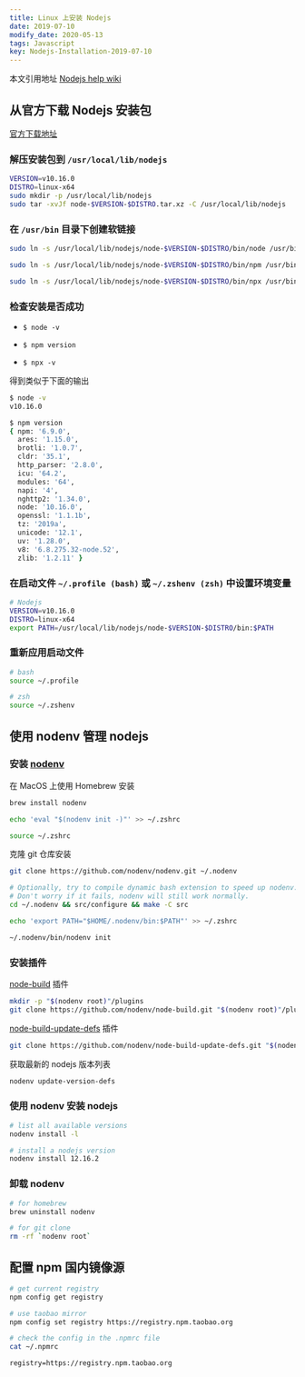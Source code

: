 ```yaml
---
title: Linux 上安装 Nodejs
date: 2019-07-10
modify_date: 2020-05-13
tags: Javascript
key: Nodejs-Installation-2019-07-10
---
```


本文引用地址 [Nodejs help wiki](https://github.com/nodejs/help/wiki/Installation)

## 从官方下载 Nodejs 安装包

[官方下载地址](https://nodejs.org/zh-cn/download/)

<!--more-->

### 解压安装包到 `/usr/local/lib/nodejs`

```zsh
VERSION=v10.16.0
DISTRO=linux-x64
sudo mkdir -p /usr/local/lib/nodejs
sudo tar -xvJf node-$VERSION-$DISTRO.tar.xz -C /usr/local/lib/nodejs
```

### 在 `/usr/bin` 目录下创建软链接

```zsh
sudo ln -s /usr/local/lib/nodejs/node-$VERSION-$DISTRO/bin/node /usr/bin/node

sudo ln -s /usr/local/lib/nodejs/node-$VERSION-$DISTRO/bin/npm /usr/bin/npm

sudo ln -s /usr/local/lib/nodejs/node-$VERSION-$DISTRO/bin/npx /usr/bin/npx
```

### 检查安装是否成功

- `$ node -v`

- `$ npm version`
  
- `$ npx -v`

得到类似于下面的输出

```zsh
$ node -v
v10.16.0

$ npm version
{ npm: '6.9.0',
  ares: '1.15.0',
  brotli: '1.0.7',
  cldr: '35.1',
  http_parser: '2.8.0',
  icu: '64.2',
  modules: '64',
  napi: '4',
  nghttp2: '1.34.0',
  node: '10.16.0',
  openssl: '1.1.1b',
  tz: '2019a',
  unicode: '12.1',
  uv: '1.28.0',
  v8: '6.8.275.32-node.52',
  zlib: '1.2.11' }
```

### 在启动文件 `~/.profile (bash)` 或 `~/.zshenv (zsh)` 中设置环境变量

```zsh
# Nodejs
VERSION=v10.16.0
DISTRO=linux-x64
export PATH=/usr/local/lib/nodejs/node-$VERSION-$DISTRO/bin:$PATH
```

### 重新应用启动文件

```zsh
# bash
source ~/.profile

# zsh
source ~/.zshenv
```

## 使用 nodenv 管理 nodejs

### 安装 [nodenv](https://github.com/nodenv/nodenv)

在 MacOS 上使用 Homebrew 安装

```zsh
brew install nodenv

echo 'eval "$(nodenv init -)"' >> ~/.zshrc

source ~/.zshrc
```

克隆 git 仓库安装

```zsh
git clone https://github.com/nodenv/nodenv.git ~/.nodenv

# Optionally, try to compile dynamic bash extension to speed up nodenv.
# Don't worry if it fails, nodenv will still work normally.
cd ~/.nodenv && src/configure && make -C src

echo 'export PATH="$HOME/.nodenv/bin:$PATH"' >> ~/.zshrc

~/.nodenv/bin/nodenv init
```

### 安装插件

[node-build](https://github.com/nodenv/node-build) 插件
```zsh
mkdir -p "$(nodenv root)"/plugins
git clone https://github.com/nodenv/node-build.git "$(nodenv root)"/plugins/node-build
```

[node-build-update-defs](https://github.com/nodenv/node-build-update-defs) 插件

```zsh
git clone https://github.com/nodenv/node-build-update-defs.git "$(nodenv root)"/plugins/node-build-update-defs
```

获取最新的 nodejs 版本列表

```zsh
nodenv update-version-defs
```

### 使用 nodenv 安装 nodejs

```zsh
# list all available versions
nodenv install -l

# install a nodejs version
nodenv install 12.16.2
```

### 卸载 nodenv

```zsh
# for homebrew
brew uninstall nodenv

# for git clone
rm -rf `nodenv root`
```

## 配置 npm 国内镜像源

```zsh
# get current registry
npm config get registry

# use taobao mirror
npm config set registry https://registry.npm.taobao.org

# check the config in the .npmrc file
cat ~/.npmrc
```

```text
registry=https://registry.npm.taobao.org
```
